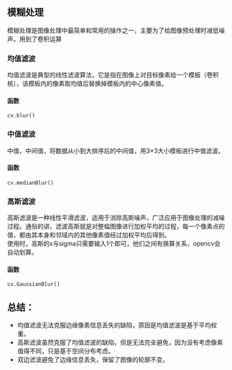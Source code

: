 ## 模糊处理
模糊处理是图像处理中最简单和常用的操作之一，主要为了给图像预处理时减低噪声。用到了卷积运算

### 均值滤波
均值滤波是典型的线性滤波算法，它是指在图像上对目标像素给一个模板（卷积核），该模板内的像素取均值后替换掉模板内的中心像素值。
#### 函数
`cv.blur()`

### 中值滤波
中值，中间值，将数据从小到大排序后的中间值，用3×3大小模板进行中值滤波。  
#### 函数
`cv.medianBlur()`

### 高斯滤波
高斯滤波是一种线性平滑滤波，适用于消除高斯噪声，广泛应用于图像处理的减噪过程。通俗的讲，滤波高斯就是对整幅图像进行加权平均的过程，每一个像素点的值，都由其本身和邻域内的其他像素值经过加权平均后得到。  
使用时，高斯的x与sigma只需要输入1个即可，他们之间有换算关系，opencv会自动划算。
#### 函数
`cv.GaussianBlur()`

## 总结：
* 均值滤波无法克服边缘像素信息丢失的缺陷，原因是均值滤波是基于平均权重。
* 高斯滤波虽然克服了均值滤波的缺陷，但是无法完全避免，因为没有考虑像素值得不同，只是基于空间分布考虑。
* 双边滤波避免了边缘信息丢失，保留了图像的轮廓不变。


